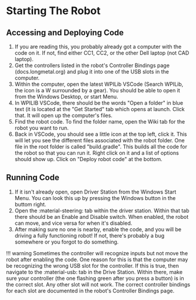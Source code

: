 # Starting The Robot

## Accessing and Deploying Code
1. If you are reading this, you probably already got a computer with the code on it. If not, find either CC1, CC2, or the other Dell laptop (not CAD laptop).
2. Get the controllers listed in the robot's Controller Bindings page (docs.longmetal.org) and plug it into one of the USB slots in the computer.
3. Within the computer, open the latest WPILib VSCode (Search WPILib, the icon is a W surrounded by a gear). You should be able to open it from the Windows Desktop, or start Menu.
4. In WPILIB VSCode, there should be the words "Open a folder" in blue text (it is located at the "Get Started" tab which opens at launch. Click that. It will open up the computer's files.
5. Find the robot code. To find the folder name, open the Wiki tab for the robot you want to run. 
6. Back in VSCode, you should see a little icon at the top left, click it. This will let you see the different files associated with the robot folder. One file in the root folder is called "build.gradle". This builds all the code for the robot so that you can run it. Right click on it and a list of options should show up. Click on "Deploy robot code" at the bottom. 

## Running Code
1. If it isn't already open, open Driver Station from the Windows Start Menu. You can look this up by pressing the Windows button in the buttom right. 
2. Open the :material-steering: tab within the driver station. Within that tab there should be an Enable and Disable switch. When enabled, the robot can move, and vice versa for when it's disabled. 
3. After making sure no one is nearby, enable the code, and you will be driving a fully functioning robot! If not, there's probably a bug somewhere or you forgot to do something.

!!! warning
    Sometimes the controller will recognize inputs but not move the robot after enabling the code. One reason for this is that the computer may be recognizing the wrong USB slot for the controller. If this is true, then navigate to the :material-usb: tab in the Drive Station. Within there, make sure your controller (the one flashing green after you press a button) is in the correct slot. Any other slot will not work. The correct controller bindings for each slot are documented in the robot's Controller Bindings page.




